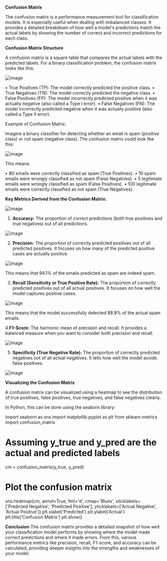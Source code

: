 **Confusion Matrix**

The confusion matrix is a performance measurement tool for classification models. It is especially useful when dealing with imbalanced classes. 
It provides a detailed breakdown of how well a model's predictions match the actual labels by showing the number of correct and incorrect predictions for each class.
  
**Confusion Matrix Structure**

A confusion matrix is a square table that compares the actual labels with the predicted labels. For a binary classification problem, the confusion matrix looks like this:

![image](https://github.com/user-attachments/assets/803a8a9c-9321-4d7e-884b-5ab6f64309bf)

	

•	True Positives (TP): The model correctly predicted the positive class.
•	True Negatives (TN): The model correctly predicted the negative class.
•	False Positives (FP): The model incorrectly predicted positive when it was actually negative (also called a Type I error).
•	False Negatives (FN): The model incorrectly predicted negative when it was actually positive (also called a Type II error).

Example of Confusion Matrix:

Imagine a binary classifier for detecting whether an email is spam (positive class) or not spam (negative class). 
  The confusion matrix could look like this:
  
![image](https://github.com/user-attachments/assets/45f663f2-b8b0-4254-a64d-c7fad894bc4d)

  
This means:

•	80 emails were correctly classified as spam (True Positives).
•	10 spam emails were wrongly classified as not spam (False Negatives).
•	5 legitimate emails were wrongly classified as spam (False Positives).
•	100 legitimate emails were correctly classified as not spam (True Negatives).


**Key Metrics Derived from the Confusion Matrix:**

![image](https://github.com/user-attachments/assets/55bebe57-5d1b-4b87-8458-58d1a7ad26a1)


1.	**Accuracy:** The proportion of correct predictions (both true positives and true negatives) out of all predictions.

![image](https://github.com/user-attachments/assets/138658de-b7b7-4f24-91d0-9069d63e9296)

2.	**Precision:** The proportion of correctly predicted positives out of all predicted positives. It focuses on how many of the predicted positive cases are actually positive.

![image](https://github.com/user-attachments/assets/4bb93916-f005-469b-874e-30ee04f24cc6)

  
This means that 94.1% of the emails predicted as spam are indeed spam.

3.	**Recall (Sensitivity or True Positive Rate):** The proportion of correctly predicted positives out of all actual positives. It focuses on how well the model captures positive cases.
  
![image](https://github.com/user-attachments/assets/4e7cade9-ba16-44f7-9cde-985dc1656e68)

This means that the model successfully detected 88.9% of the actual spam emails.
  
4.**F1-Score:** The harmonic mean of precision and recall. It provides a balanced measure when you want to consider both precision and recall.
  
![image](https://github.com/user-attachments/assets/d1fc3d65-3e47-4db8-aca8-8b8236535963)


  
5.	**Specificity (True Negative Rate):** The proportion of correctly predicted negatives out of all actual negatives. It tells how well the model avoids false positives.
  

![image](https://github.com/user-attachments/assets/be023c09-51eb-4887-99f9-6b78be2dd9e9)

**Visualizing the Confusion Matrix**

A confusion matrix can be visualized using a heatmap to see the distribution of true positives, false positives, true negatives, and false negatives clearly.
  
In Python, this can be done using the seaborn library:

import seaborn as sns
import matplotlib.pyplot as plt
from sklearn.metrics import confusion_matrix

# Assuming y_true and y_pred are the actual and predicted labels

cm = confusion_matrix(y_true, y_pred)

# Plot the confusion matrix
sns.heatmap(cm, annot=True, fmt='d', cmap='Blues', xticklabels=['Predicted Negative', 'Predicted Positive'], yticklabels=['Actual Negative', 'Actual Positive'])
plt.xlabel('Predicted')
plt.ylabel('Actual')
plt.title('Confusion Matrix')
plt.show()

**Conclusion**
The confusion matrix provides a detailed snapshot of how well your classification model performs by showing where the model made correct predictions and where it made errors. 
From this, various performance metrics like precision, recall, F1-score, and accuracy can be calculated, providing deeper insights into the strengths and weaknesses of your model.

